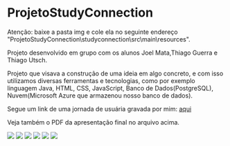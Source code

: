 # ProjetoStudyConnection


Atenção: baixe a pasta img e cole ela no seguinte endereço "ProjetoStudyConnection\studyconnection\src\main\resources".

Projeto desenvolvido em grupo com os alunos Joel Mata,Thiago Guerra e Thiago Utsch.

Projeto que visava a construção de uma ideia em algo concreto, e com isso utilizamos diversas ferramentas e tecnologias, como por exemplo
linguagem Java, HTML, CSS, JavaScript, Banco de Dados(PostgreSQL), Nuvem(Microsoft Azure que armazenou nosso banco de dados).

Segue um link de uma jornada de usuária gravada por mim:  <a href="https://www.loom.com/share/0e40cfe0ecfc40af91b25ce70fce5d16">aqui</a>

Veja também o PDF da apresentação final no arquivo acima.

<div>
<img src="https://img.icons8.com/color/48/000000/java-coffee-cup-logo--v1.png"/>
<img src="https://img.icons8.com/color/48/000000/javascript--v1.png"/>
<img src="https://img.icons8.com/color/48/000000/html-5--v1.png"/>
<img src="https://img.icons8.com/color/48/000000/css3.png"/>
<img src="https://img.icons8.com/fluency/48/000000/azure-1.png"/>
<img src="https://img.icons8.com/color/48/000000/postgreesql.png"/>
</div>


